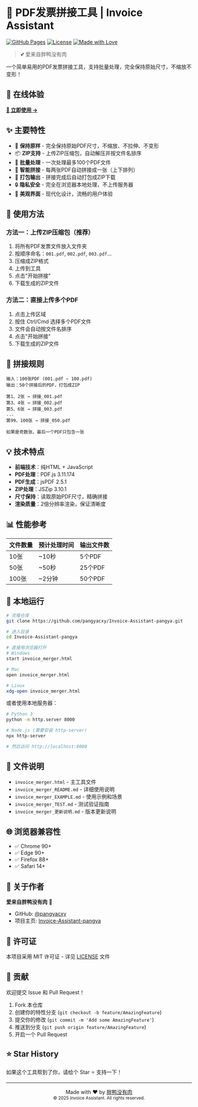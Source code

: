 # 🦆 PDF发票拼接工具 | Invoice Assistant

[![GitHub Pages](https://img.shields.io/badge/demo-online-brightgreen)](https://pangyacxy.github.io/Invoice-Assistant-pangya/)
[![License](https://img.shields.io/badge/license-MIT-blue.svg)](LICENSE)
[![Made with Love](https://img.shields.io/badge/made%20with-❤️-red.svg)](https://github.com/pangyacxy)

> 💕 爱来自胖鸭没有肉

一个简单易用的PDF发票拼接工具，支持批量处理，完全保持原始尺寸，不缩放不变形！

## 🌟 在线体验

**[🚀 立即使用 →](https://pangyacxy.github.io/Invoice-Assistant-pangya/)**

## ✨ 主要特性

- 🎯 **保持原样** - 完全保持原始PDF尺寸，不缩放、不拉伸、不变形
- 📦 **ZIP支持** - 上传ZIP压缩包，自动解压并按文件名排序
- 🔄 **批量处理** - 一次处理最多100个PDF文件
- 📝 **智能拼接** - 每两张PDF自动拼接成一张（上下排列）
- 💾 **打包输出** - 拼接完成后自动打包成ZIP下载
- 🔒 **隐私安全** - 完全在浏览器本地处理，不上传服务器
- 🎨 **美观界面** - 现代化设计，流畅的用户体验

## 📖 使用方法

### 方法一：上传ZIP压缩包（推荐）

1. 将所有PDF发票文件放入文件夹
2. 按顺序命名：`001.pdf`, `002.pdf`, `003.pdf`...
3. 压缩成ZIP格式
4. 上传到工具
5. 点击"开始拼接"
6. 下载生成的ZIP文件

### 方法二：直接上传多个PDF

1. 点击上传区域
2. 按住 Ctrl/Cmd 选择多个PDF文件
3. 文件会自动按文件名排序
4. 点击"开始拼接"
5. 下载生成的ZIP文件

## 🎯 拼接规则

```
输入：100张PDF (001.pdf ~ 100.pdf)
输出：50个拼接后的PDF，打包成ZIP

第1、2张 → 拼接_001.pdf
第3、4张 → 拼接_002.pdf
第5、6张 → 拼接_003.pdf
...
第99、100张 → 拼接_050.pdf

如果是奇数张，最后一个PDF只包含一张
```

## 💡 技术特点

- **前端技术**：纯HTML + JavaScript
- **PDF处理**：PDF.js 3.11.174
- **PDF生成**：jsPDF 2.5.1
- **ZIP处理**：JSZip 3.10.1
- **尺寸保持**：读取原始PDF尺寸，精确拼接
- **渲染质量**：2倍分辨率渲染，保证清晰度

## 📊 性能参考

| 文件数量 | 预计处理时间 | 输出文件数 |
|---------|-------------|-----------|
| 10张    | ~10秒       | 5个PDF    |
| 50张    | ~50秒       | 25个PDF   |
| 100张   | ~2分钟      | 50个PDF   |

## 🔧 本地运行

```bash
# 克隆仓库
git clone https://github.com/pangyacxy/Invoice-Assistant-pangya.git

# 进入目录
cd Invoice-Assistant-pangya

# 直接用浏览器打开
# Windows
start invoice_merger.html

# Mac
open invoice_merger.html

# Linux
xdg-open invoice_merger.html
```

或者使用本地服务器：

```bash
# Python 3
python -m http.server 8000

# Node.js (需要安装 http-server)
npx http-server

# 然后访问 http://localhost:8000
```

## 📁 文件说明

- `invoice_merger.html` - 主工具文件
- `invoice_merger_README.md` - 详细使用说明
- `invoice_merger_EXAMPLE.md` - 使用示例和场景
- `invoice_merger_TEST.md` - 测试验证指南
- `invoice_merger_更新说明.md` - 版本更新说明

## 🌐 浏览器兼容性

- ✅ Chrome 90+
- ✅ Edge 90+
- ✅ Firefox 88+
- ✅ Safari 14+

## 💖 关于作者

**爱来自胖鸭没有肉** 🦆

- GitHub: [@pangyacxy](https://github.com/pangyacxy)
- 项目主页: [Invoice-Assistant-pangya](https://github.com/pangyacxy/Invoice-Assistant-pangya)

## 📝 许可证

本项目采用 MIT 许可证 - 详见 [LICENSE](LICENSE) 文件

## 🤝 贡献

欢迎提交 Issue 和 Pull Request！

1. Fork 本仓库
2. 创建你的特性分支 (`git checkout -b feature/AmazingFeature`)
3. 提交你的修改 (`git commit -m 'Add some AmazingFeature'`)
4. 推送到分支 (`git push origin feature/AmazingFeature`)
5. 开启一个 Pull Request

## ⭐ Star History

如果这个工具帮到了你，请给个 Star ⭐️ 支持一下！

---

<div align="center">
  Made with ❤️ by <a href="https://github.com/pangyacxy">胖鸭没有肉</a>
  <br>
  <sub>© 2025 Invoice Assistant. All rights reserved.</sub>
</div>
